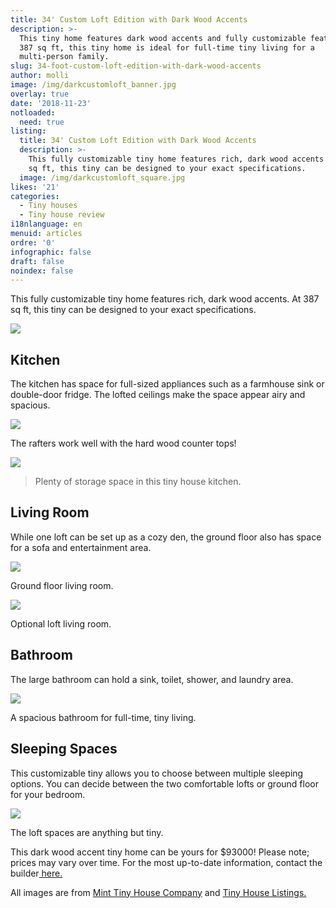 ```yaml
---
title: 34' Custom Loft Edition with Dark Wood Accents
description: >-
  This tiny home features dark wood accents and fully customizable features. At
  387 sq ft, this tiny home is ideal for full-time tiny living for a
  multi-person family. 
slug: 34-foot-custom-loft-edition-with-dark-wood-accents
author: molli
image: /img/darkcustomloft_banner.jpg
overlay: true
date: '2018-11-23'
notloaded:
  need: true
listing:
  title: 34' Custom Loft Edition with Dark Wood Accents
  description: >-
    This fully customizable tiny home features rich, dark wood accents. At 387
    sq ft, this tiny can be designed to your exact specifications. 
  image: /img/darkcustomloft_square.jpg
likes: '21'
categories:
  - Tiny houses
  - Tiny house review
i18nlanguage: en
menuid: articles
ordre: '0'
infographic: false
draft: false
noindex: false
---
```

This fully customizable tiny home features rich, dark wood accents. At 387 sq ft, this tiny can be designed to your exact specifications. 

![](/img/darkcustomloft2.jpeg)

## Kitchen

The kitchen has space for full-sized appliances such as a farmhouse sink or double-door fridge. The lofted ceilings make the space appear airy and spacious. 

![](/img/darkcustomloft1.jpeg)

<span class="figcaption">The rafters work well with the hard wood counter tops!</span>

![](/img/darkcustomloft3.jpeg)

> <span class="figcaption">Plenty of storage space in this tiny house kitchen.</span>

## Living Room

While one loft can be set up as a cozy den, the ground floor also has space for a sofa and entertainment area.

![](/img/darkcustomloft4.jpeg)

<span class="figcaption">Ground floor living room.</span>

![](/img/darkcustomloft5.jpeg)

<span class="figcaption">Optional loft living room.</span>

## Bathroom

The large bathroom can hold a sink, toilet, shower, and laundry area.

![](/img/darkcustomloft6.jpeg)

<span class="figcaption">A spacious bathroom for full-time, tiny living.</span>

## Sleeping Spaces

This customizable tiny allows you to choose between multiple sleeping options. You can decide between the two comfortable lofts or ground floor for your bedroom. 

![](/img/darkcustomloft7.jpeg)

<span class="figcaption">The loft spaces are anything but tiny.</span>

This dark wood accent tiny home can be yours for $93000! Please note; prices may vary over time. For the most up-to-date information, contact the builder[ here.](https://www.minttinyhomes.com/contact-tiny-living)

All images are from [Mint Tiny House Company](https://www.minttinyhomes.com/) and [Tiny House Listings.](https://tinyhouselistings.com)
